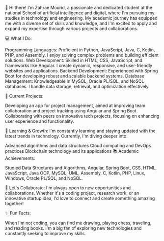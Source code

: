 👋 Hi there! I'm Zahrae Mourid, a passionate and dedicated student at the national School of artificial intelligence and digital, where I'm pursuing my studies in technology and engineering. My academic journey has equipped me with a diverse set of skills and knowledge, and I'm excited to apply and expand my expertise through various projects and collaborations.

💻 What I Do:

Programming Languages: Proficient in Python, JavaScript, Java, C, Kotlin, PHP, and Assembly. I enjoy solving complex problems and building efficient solutions.
Web Development: Skilled in HTML, CSS, JavaScript, and frameworks like Angular. I create dynamic, responsive, and user-friendly websites and applications.
Backend Development: Experienced with Spring Boot for developing robust and scalable backend systems.
Database Management: Knowledgeable in MySQL, Oracle PL/SQL, and NoSQL databases. I handle data storage, retrieval, and optimization effectively.

🔭 Current Projects:

Developing an app for project management, aimed at improving team collaboration and project tracking using Angular and Spring Boot.
Collaborating with peers on innovative tech projects, focusing on enhancing user experience and functionality.

🌱 Learning & Growth:
I'm constantly learning and staying updated with the latest trends in technology. Currently, I'm diving deeper into:

Advanced algorithms and data structures
Cloud computing and DevOps practices
Blockchain technology and its applications
📚 Academic Achievements:

Studied Data Structures and Algorithms, Angular, Spring Boot, CSS, HTML, JavaScript, Java OOP, MySQL, UML, Assembly, C, Kotlin, PHP, Linux, Windows, Oracle PL/SQL, and NoSQL.
 

👯 Let's Collaborate:
I'm always open to new opportunities and collaborations. Whether it's a coding project, research work, or an innovative startup idea, I'd love to connect and create something amazing together!
 
✨ Fun Facts:

When I'm not coding, you can find me drawing, playing chess, traveling, and reading books.
I'm a big fan of exploring new technologies and constantly seeking to improve my skills.
